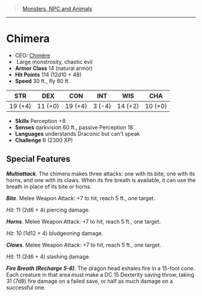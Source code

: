 ﻿---
!MonsterItem
Family: MonsterVO
Type: monstrosity
Size: Large
Alignment: chaotic evil
ArmorClass: 14 (natural armor)
HitPoints: 114 (12d10 + 48)
Speed: 30 ft., fly 60 ft.
Strength: 19 (+4)
Dexterity: 11 (+0)
Constitution: 19 (+4)
Intelligence: ' 3 (-4)'
Wisdom: 14 (+2)
Charisma: 10 (+0)
Skills: Perception +8
Senses: darkvision 60 ft., passive Perception 18
Languages: understands Draconic but can't speak
Challenge: 6 (2300 XP)
Id: monsters_vo.md#chimera
ParentLink: monsters_vo.md#monsters-npc-and-animals
Name: Chimera
ParentName: Monsters, NPC and Animals
NameLevel: 1
AltName: '[Chimère](hd_monsters_chimere.md)'
Attributes:
  Name: Chimera
  Markdown: >+
    # <!--Name-->Chimera<!--/Name-->


    - CEO: <!--AltName-->[Chimère](hd_monsters_chimere.md)<!--/AltName-->

    -  <!--Size-->Large<!--/Size--> <!--Type-->monstrosity<!--/Type-->, <!--Alignment-->chaotic evil<!--/Alignment-->

    - **Armor Class** <!--ArmorClass-->14 (natural armor)<!--/ArmorClass-->

    - **Hit Points** <!--HitPoints-->114 (12d10 + 48)<!--/HitPoints-->

    - **Speed** <!--Speed-->30 ft., fly 60 ft.<!--/Speed-->


    |STR|DEX|CON|INT|WIS|CHA|

    |---|---|---|---|---|---|

    |<!--Strength-->19 (+4)<!--/Strength-->|<!--Dexterity-->11 (+0)<!--/Dexterity-->|<!--Constitution-->19 (+4)<!--/Constitution-->|<!--Intelligence--> 3 (-4)<!--/Intelligence-->|<!--Wisdom-->14 (+2)<!--/Wisdom-->|<!--Charisma-->10 (+0)<!--/Charisma-->|


    - **Skills** <!--Skills-->Perception +8<!--/Skills-->

    - **Senses** <!--Senses-->darkvision 60 ft., passive Perception 18<!--/Senses-->

    - **Languages** <!--Languages-->understands Draconic but can't speak<!--/Languages-->

    - **Challenge** <!--Challenge-->6 (2300 XP)<!--/Challenge-->


    ## Special Features


    **_Multiattack_**. The chimera makes three attacks: one with its bite, one with its horns, and one with its claws. When its fire breath is available, it can use the breath in place of its bite or horns.


    **_Bite_**. Melee Weapon Attack: +7 to hit, reach 5 ft., one target.


    _Hit_: 11 (2d6 + 4) piercing damage.


    **_Horns_**. Melee Weapon Attack: +7 to hit, reach 5 ft., one target.


    _Hit_: 10 (1d12 + 4) bludgeoning damage.


    **_Claws_**. Melee Weapon Attack: +7 to hit, reach 5 ft., one target.


    _Hit_: 11 (2d6 + 4) slashing damage.


    **_Fire Breath (Recharge 5-6)_**. The dragon head exhales fire in a 15-foot cone. Each creature in that area must make a DC 15 Dexterity saving throw, taking 31 (7d8) fire damage on a failed save, or half as much damage on a successful one.

  AltName: '[Chimère](hd_monsters_chimere.md)'
  Size: Large
  Type: monstrosity
  Alignment: chaotic evil
  ArmorClass: 14 (natural armor)
  HitPoints: 114 (12d10 + 48)
  Speed: 30 ft., fly 60 ft.
  Strength: 19 (+4)
  Dexterity: 11 (+0)
  Constitution: 19 (+4)
  Intelligence: ' 3 (-4)'
  Wisdom: 14 (+2)
  Charisma: 10 (+0)
  Skills: Perception +8
  Senses: darkvision 60 ft., passive Perception 18
  Languages: understands Draconic but can't speak
  Challenge: 6 (2300 XP)
AttributesDictionary: >+
  Name: Chimera

  Markdown: >+

    # <!--Name-->Chimera<!--/Name-->





    - CEO: <!--AltName-->[Chimère](hd_monsters_chimere.md)<!--/AltName-->



    -  <!--Size-->Large<!--/Size--> <!--Type-->monstrosity<!--/Type-->, <!--Alignment-->chaotic evil<!--/Alignment-->



    - **Armor Class** <!--ArmorClass-->14 (natural armor)<!--/ArmorClass-->



    - **Hit Points** <!--HitPoints-->114 (12d10 + 48)<!--/HitPoints-->



    - **Speed** <!--Speed-->30 ft., fly 60 ft.<!--/Speed-->





    |STR|DEX|CON|INT|WIS|CHA|



    |---|---|---|---|---|---|



    |<!--Strength-->19 (+4)<!--/Strength-->|<!--Dexterity-->11 (+0)<!--/Dexterity-->|<!--Constitution-->19 (+4)<!--/Constitution-->|<!--Intelligence--> 3 (-4)<!--/Intelligence-->|<!--Wisdom-->14 (+2)<!--/Wisdom-->|<!--Charisma-->10 (+0)<!--/Charisma-->|





    - **Skills** <!--Skills-->Perception +8<!--/Skills-->



    - **Senses** <!--Senses-->darkvision 60 ft., passive Perception 18<!--/Senses-->



    - **Languages** <!--Languages-->understands Draconic but can't speak<!--/Languages-->



    - **Challenge** <!--Challenge-->6 (2300 XP)<!--/Challenge-->





    ## Special Features





    **_Multiattack_**. The chimera makes three attacks: one with its bite, one with its horns, and one with its claws. When its fire breath is available, it can use the breath in place of its bite or horns.





    **_Bite_**. Melee Weapon Attack: +7 to hit, reach 5 ft., one target.





    _Hit_: 11 (2d6 + 4) piercing damage.





    **_Horns_**. Melee Weapon Attack: +7 to hit, reach 5 ft., one target.





    _Hit_: 10 (1d12 + 4) bludgeoning damage.





    **_Claws_**. Melee Weapon Attack: +7 to hit, reach 5 ft., one target.





    _Hit_: 11 (2d6 + 4) slashing damage.





    **_Fire Breath (Recharge 5-6)_**. The dragon head exhales fire in a 15-foot cone. Each creature in that area must make a DC 15 Dexterity saving throw, taking 31 (7d8) fire damage on a failed save, or half as much damage on a successful one.



  AltName: '[Chimère](hd_monsters_chimere.md)'

  Size: Large

  Type: monstrosity

  Alignment: chaotic evil

  ArmorClass: 14 (natural armor)

  HitPoints: 114 (12d10 + 48)

  Speed: 30 ft., fly 60 ft.

  Strength: 19 (+4)

  Dexterity: 11 (+0)

  Constitution: 19 (+4)

  Intelligence: ' 3 (-4)'

  Wisdom: 14 (+2)

  Charisma: 10 (+0)

  Skills: Perception +8

  Senses: darkvision 60 ft., passive Perception 18

  Languages: understands Draconic but can't speak

  Challenge: 6 (2300 XP)

---
> [Monsters, NPC and Animals](srd_monsters.md)

---

# Chimera

- CEO: [Chimère](hd_monsters_chimere.md)
-  Large monstrosity, chaotic evil
- **Armor Class** 14 (natural armor)
- **Hit Points** 114 (12d10 + 48)
- **Speed** 30 ft., fly 60 ft.

|STR|DEX|CON|INT|WIS|CHA|
|---|---|---|---|---|---|
|19 (+4)|11 (+0)|19 (+4)| 3 (-4)|14 (+2)|10 (+0)|

- **Skills** Perception +8
- **Senses** darkvision 60 ft., passive Perception 18
- **Languages** understands Draconic but can't speak
- **Challenge** 6 (2300 XP)

## Special Features

**_Multiattack_**. The chimera makes three attacks: one with its bite, one with its horns, and one with its claws. When its fire breath is available, it can use the breath in place of its bite or horns.

**_Bite_**. Melee Weapon Attack: +7 to hit, reach 5 ft., one target.

_Hit_: 11 (2d6 + 4) piercing damage.

**_Horns_**. Melee Weapon Attack: +7 to hit, reach 5 ft., one target.

_Hit_: 10 (1d12 + 4) bludgeoning damage.

**_Claws_**. Melee Weapon Attack: +7 to hit, reach 5 ft., one target.

_Hit_: 11 (2d6 + 4) slashing damage.

**_Fire Breath (Recharge 5-6)_**. The dragon head exhales fire in a 15-foot cone. Each creature in that area must make a DC 15 Dexterity saving throw, taking 31 (7d8) fire damage on a failed save, or half as much damage on a successful one.

